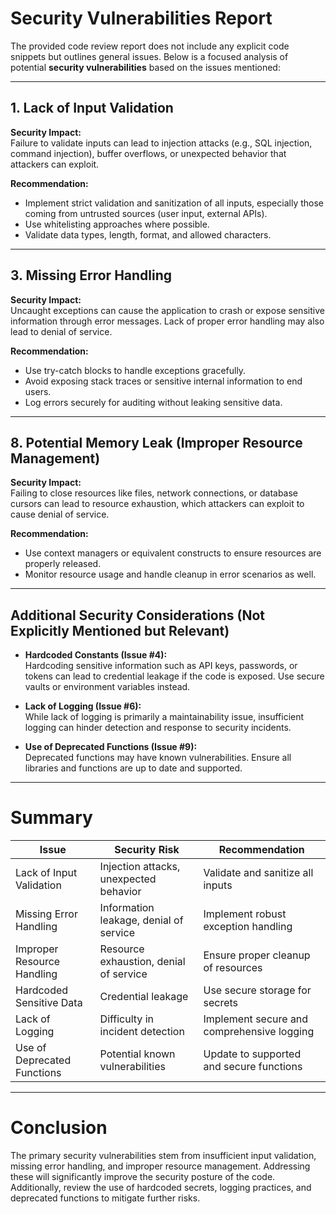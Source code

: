 # Security Vulnerabilities Report

The provided code review report does not include any explicit code snippets but outlines general issues. Below is a focused analysis of potential **security vulnerabilities** based on the issues mentioned:

---

## 1. Lack of Input Validation

**Security Impact:**  
Failure to validate inputs can lead to injection attacks (e.g., SQL injection, command injection), buffer overflows, or unexpected behavior that attackers can exploit.

**Recommendation:**  
- Implement strict validation and sanitization of all inputs, especially those coming from untrusted sources (user input, external APIs).  
- Use whitelisting approaches where possible.  
- Validate data types, length, format, and allowed characters.

---

## 3. Missing Error Handling

**Security Impact:**  
Uncaught exceptions can cause the application to crash or expose sensitive information through error messages. Lack of proper error handling may also lead to denial of service.

**Recommendation:**  
- Use try-catch blocks to handle exceptions gracefully.  
- Avoid exposing stack traces or sensitive internal information to end users.  
- Log errors securely for auditing without leaking sensitive data.

---

## 8. Potential Memory Leak (Improper Resource Management)

**Security Impact:**  
Failing to close resources like files, network connections, or database cursors can lead to resource exhaustion, which attackers can exploit to cause denial of service.

**Recommendation:**  
- Use context managers or equivalent constructs to ensure resources are properly released.  
- Monitor resource usage and handle cleanup in error scenarios as well.

---

## Additional Security Considerations (Not Explicitly Mentioned but Relevant)

- **Hardcoded Constants (Issue #4):**  
  Hardcoding sensitive information such as API keys, passwords, or tokens can lead to credential leakage if the code is exposed. Use secure vaults or environment variables instead.

- **Lack of Logging (Issue #6):**  
  While lack of logging is primarily a maintainability issue, insufficient logging can hinder detection and response to security incidents.

- **Use of Deprecated Functions (Issue #9):**  
  Deprecated functions may have known vulnerabilities. Ensure all libraries and functions are up to date and supported.

---

# Summary

| Issue                      | Security Risk                                                                 | Recommendation                                  |
|----------------------------|-------------------------------------------------------------------------------|------------------------------------------------|
| Lack of Input Validation    | Injection attacks, unexpected behavior                                        | Validate and sanitize all inputs                |
| Missing Error Handling      | Information leakage, denial of service                                        | Implement robust exception handling             |
| Improper Resource Handling  | Resource exhaustion, denial of service                                        | Ensure proper cleanup of resources              |
| Hardcoded Sensitive Data    | Credential leakage                                                            | Use secure storage for secrets                   |
| Lack of Logging            | Difficulty in incident detection                                              | Implement secure and comprehensive logging      |
| Use of Deprecated Functions | Potential known vulnerabilities                                               | Update to supported and secure functions        |

---

# Conclusion

The primary security vulnerabilities stem from insufficient input validation, missing error handling, and improper resource management. Addressing these will significantly improve the security posture of the code. Additionally, review the use of hardcoded secrets, logging practices, and deprecated functions to mitigate further risks.